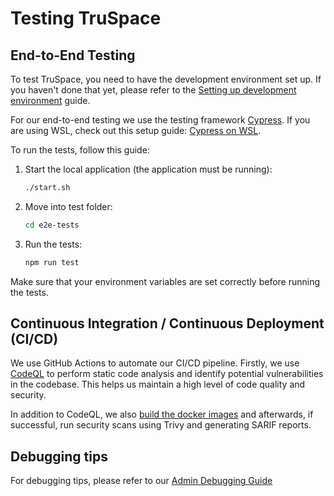 # Testing TruSpace

## End-to-End Testing

To test TruSpace, you need to have the development environment set up. If you haven't done that yet, please refer to the [Setting up development environment](Setting%20up%20Development%20Environment.md) guide.

For our end-to-end testing we use the testing framework [Cypress](https://www.cypress.io/). If you are using WSL, check out this setup guide: [Cypress on WSL](https://nickymeuleman.netlify.app/blog/gui-on-wsl2-cypress/).

To run the tests, follow this guide:

1. Start the local application (the application must be running):
   ```bash
   ./start.sh
   ```
2. Move into test folder:
   ```bash
   cd e2e-tests
   ```
3. Run the tests:
   ```bash
   npm run test
   ```

Make sure that your environment variables are set correctly before running the tests.

## Continuous Integration / Continuous Deployment (CI/CD)

We use GitHub Actions to automate our CI/CD pipeline. Firstly, we use [CodeQL](../../.github/workflows/codeql.yml) to perform static code analysis and identify potential vulnerabilities in the codebase. This helps us maintain a high level of code quality and security.

In addition to CodeQL, we also [build the docker images](../../.github/workflows/docker-images.yml) and afterwards, if successful, run security scans using Trivy and generating SARIF reports.

## Debugging tips

For debugging tips, please refer to our [Admin Debugging Guide](../Admin%20Guide/Debugging.md)

